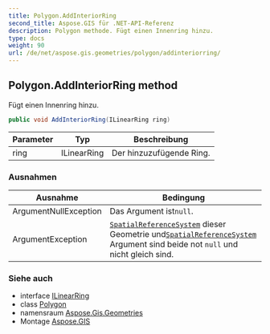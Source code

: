 ```yaml
---
title: Polygon.AddInteriorRing
second_title: Aspose.GIS für .NET-API-Referenz
description: Polygon methode. Fügt einen Innenring hinzu.
type: docs
weight: 90
url: /de/net/aspose.gis.geometries/polygon/addinteriorring/
---
```

## Polygon.AddInteriorRing method

Fügt einen Innenring hinzu.

```csharp
public void AddInteriorRing(ILinearRing ring)
```

| Parameter | Typ | Beschreibung |
| --- | --- | --- |
| ring | ILinearRing | Der hinzuzufügende Ring. |

### Ausnahmen

| Ausnahme | Bedingung |
| --- | --- |
| ArgumentNullException | Das Argument ist`null`. |
| ArgumentException | [`SpatialReferenceSystem`](../../igeometry/spatialreferencesystem/) dieser Geometrie und[`SpatialReferenceSystem`](../spatialreferencesystem/) Argument sind beide not `null` und nicht gleich sind. |

### Siehe auch

* interface [ILinearRing](../../ilinearring/)
* class [Polygon](../)
* namensraum [Aspose.Gis.Geometries](../../polygon/)
* Montage [Aspose.GIS](../../../)


